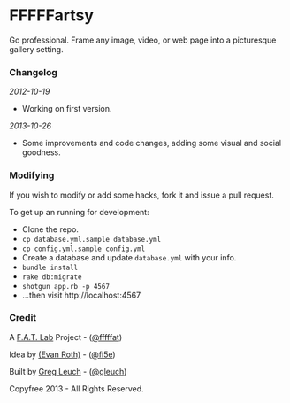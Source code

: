 # FFFFFartsy

Go professional. Frame any image, video, or web page into a picturesque gallery setting.


### Changelog

_2012-10-19_
  * Working on first version.

_2013-10-26_
  * Some improvements and code changes, adding some visual and social goodness.


### Modifying

If you wish to modify or add some hacks, fork it and issue a pull request.

To get up an running for development:

* Clone the repo.
* `cp database.yml.sample database.yml`
* `cp config.yml.sample config.yml`
* Create a database and update `database.yml` with your info.
* `bundle install`
* `rake db:migrate`
* `shotgun app.rb -p 4567`
* ...then visit http://localhost:4567


### Credit

A [F.A.T. Lab](http://fffff.at) Project - ([@fffffat](http://twitter.com/fffffat))

Idea by [(Evan Roth)](http://evan-roth.com) - ([@fi5e](http://twitter.com/fi5e))

Built by [Greg Leuch](http://gleu.ch) - ([@gleuch](http://twitter.com/gleuch))


Copyfree 2013 - All Rights Reserved.